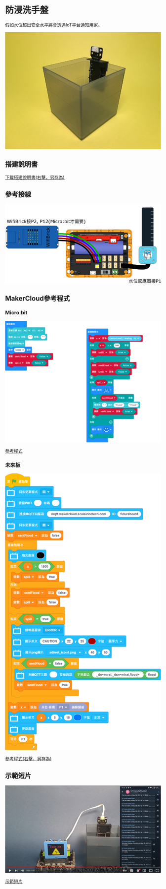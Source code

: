 # 防浸洗手盤

假如水位超出安全水平將會透過IoT平台通知用家。

![](../images/sink.jpg)

## 搭建說明書

[下載搭建說明書(右擊，另存為)](../images/sink.pdf)

## 參考接線

![](../images/sink_wire.png)

## MakerCloud參考程式

### Micro:bit

![](../images/sink_code_mc.png)

[參考程式](https://makecode.microbit.org/_4iCLs6HERhci)

### 未來板

![](../images/sink_code_kb.png)

[參考程式(右擊，另存為)](./smartSink.sb3)

## 示範短片

[![](../images/sink_video.png)](https://www.youtube.com/watch?v=LwzhAub01sQ)

[示範短片](https://www.youtube.com/watch?v=LwzhAub01sQ)